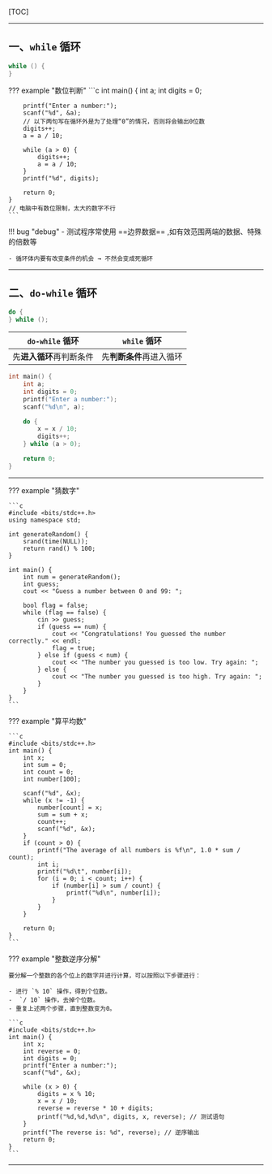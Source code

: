 [TOC]

---

## 一、`while` 循环

```c++
while () {
}
```

??? example "数位判断"
    ```c
    int main() {
        int a;
        int digits = 0;
    

        printf("Enter a number:");
        scanf("%d", &a);
        // 以下两句写在循环外是为了处理“0”的情况，否则将会输出0位数
        digits++;
        a = a / 10;
    
        while (a > 0) {
            digits++;
            a = a / 10;
        }
        printf("%d", digits);
    
        return 0;
    }
    // 电脑中有数位限制，太大的数字不行
    ```



!!! bug "debug"
 	- 测试程序常使用 ==边界数据== ,如有效范围两端的数据、特殊的倍数等

	- 循环体内要有改变条件的机会 → 不然会变成死循环

---

## 二、`do-while` 循环

```c++
do {
} while ();
```

| `do-while` 循环          | `while` 循环             |
| ------------------------ | ------------------------ |
| 先**进入循环**再判断条件 | 先**判断条件**再进入循环 |

```c++
int main() {
    int a;
    int digits = 0;
    printf("Enter a number:");
    scanf("%d\n", a);

    do {
        x = x / 10;
        digits++;
    } while (a > 0);

    return 0;
}
```

---

??? example "猜数字"

    ```c
    #include <bits/stdc++.h>
    using namespace std;
    
    int generateRandom() {
        srand(time(NULL));
        return rand() % 100;
    }
    
    int main() {
        int num = generateRandom();
        int guess;
        cout << "Guess a number between 0 and 99: ";
    
        bool flag = false;
        while (flag == false) {
            cin >> guess;
            if (guess == num) {
                cout << "Congratulations! You guessed the number correctly." << endl;
                flag = true;
            } else if (guess < num) {
                cout << "The number you guessed is too low. Try again: ";
            } else {
                cout << "The number you guessed is too high. Try again: ";
            }
        }
    }
    ```

??? example "算平均数"

    ```c
    #include <bits/stdc++.h>
    int main() {
        int x;
        int sum = 0;
        int count = 0;
        int number[100];
    
        scanf("%d", &x);
        while (x != -1) {
            number[count] = x;
            sum = sum + x;
            count++;
            scanf("%d", &x);
        }
        if (count > 0) {
            printf("The average of all numbers is %f\n", 1.0 * sum / count);
            int i;
            printf("%d\t", number[i]);
            for (i = 0; i < count; i++) {
                if (number[i] > sum / count) {
                    printf("%d\n", number[i]);
                }
            }
        }
    
        return 0;
    }
    ```

??? example "整数逆序分解"

    要分解一个整数的各个位上的数字并进行计算，可以按照以下步骤进行：
    
    - 进行 `% 10` 操作，得到个位数。
    -  `/ 10` 操作，去掉个位数。
    - 重复上述两个步骤，直到整数变为0。
    
    ```c
    #include <bits/stdc++.h>
    int main() {
        int x;
        int reverse = 0;
        int digits = 0;
        printf("Enter a number:");
        scanf("%d", &x);
    
        while (x > 0) {
            digits = x % 10;
            x = x / 10;
            reverse = reverse * 10 + digits;
            printf("%d,%d,%d\n", digits, x, reverse); // 测试语句
        }
        printf("The reverse is: %d", reverse); // 逆序输出
        return 0;
    }
    ```

---
